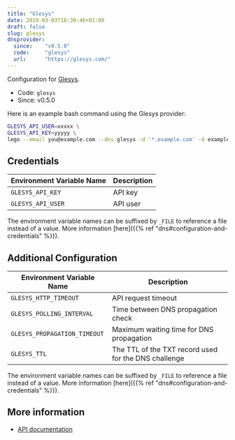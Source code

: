 ```yaml
---
title: "Glesys"
date: 2019-03-03T16:39:46+01:00
draft: false
slug: glesys
dnsprovider:
  since:    "v0.5.0"
  code:     "glesys"
  url:      "https://glesys.com/"
---
```


<!-- THIS DOCUMENTATION IS AUTO-GENERATED. PLEASE DO NOT EDIT. -->
<!-- providers/dns/glesys/glesys.toml -->
<!-- THIS DOCUMENTATION IS AUTO-GENERATED. PLEASE DO NOT EDIT. -->


Configuration for [Glesys](https://glesys.com/).


<!--more-->

- Code: `glesys`
- Since: v0.5.0


Here is an example bash command using the Glesys provider:

```bash
GLESYS_API_USER=xxxxx \
GLESYS_API_KEY=yyyyy \
lego --email you@example.com --dns glesys -d '*.example.com' -d example.com run
```




## Credentials

| Environment Variable Name | Description |
|-----------------------|-------------|
| `GLESYS_API_KEY` | API key |
| `GLESYS_API_USER` | API user |

The environment variable names can be suffixed by `_FILE` to reference a file instead of a value.
More information [here]({{% ref "dns#configuration-and-credentials" %}}).


## Additional Configuration

| Environment Variable Name | Description |
|--------------------------------|-------------|
| `GLESYS_HTTP_TIMEOUT` | API request timeout |
| `GLESYS_POLLING_INTERVAL` | Time between DNS propagation check |
| `GLESYS_PROPAGATION_TIMEOUT` | Maximum waiting time for DNS propagation |
| `GLESYS_TTL` | The TTL of the TXT record used for the DNS challenge |

The environment variable names can be suffixed by `_FILE` to reference a file instead of a value.
More information [here]({{% ref "dns#configuration-and-credentials" %}}).




## More information

- [API documentation](https://github.com/GleSYS/API/wiki/API-Documentation)

<!-- THIS DOCUMENTATION IS AUTO-GENERATED. PLEASE DO NOT EDIT. -->
<!-- providers/dns/glesys/glesys.toml -->
<!-- THIS DOCUMENTATION IS AUTO-GENERATED. PLEASE DO NOT EDIT. -->

